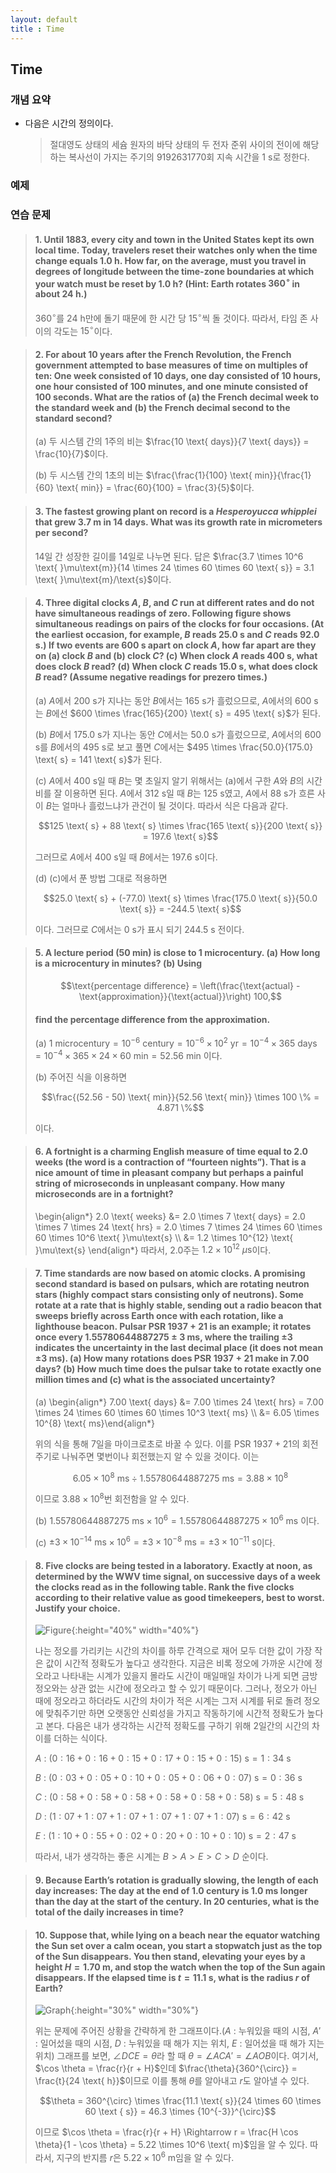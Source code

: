 ```yaml
---
layout: default
title : Time
---
```


## Time

### 개념 요약

- 다음은 시간의 정의이다.
    > 절대영도 상태의 세슘 원자의 바닥 상태의 두 전자 준위 사이의 전이에 해당하는 복사선이 가지는 주기의 $9192631770$회 지속 시간을 $1 \text{ s}$로 정한다.

### 예제

### 연습 문제

> #### 1. Until 1883, every city and town in the United States kept its own local time. Today, travelers reset their watches only when the time change equals $1.0 \text{ h}$. How far, on the average, must you travel in degrees of longitude between the time-zone boundaries at which your watch must be reset by $1.0 \text{ h}$? (Hint: Earth rotates $360^{\circ}$ in about $24 \text{ h}$.)
>
> $360^{\circ}$를 $24 \text{ h}$만에 돌기 때문에 한 시간 당 $15^{\circ}$씩 돌 것이다. 따라서, 타임 존 사이의 각도는 $15^{\circ}$이다.

> #### 2. For about $10$ years after the French Revolution, the French government attempted to base measures of time on multiples of ten: One week consisted of $10$ days, one day consisted of $10$ hours, one hour consisted of $100$ minutes, and one minute consisted of $100$ seconds. What are the ratios of (a) the French decimal week to the standard week and (b) the French decimal second to the standard second?
>
> (a) 두 시스템 간의 $1$주의 비는 $\frac{10 \text{ days}}{7 \text{ days}} = \frac{10}{7}$이다.
>
> (b) 두 시스템 간의 $1$초의 비는 $\frac{\frac{1}{100} \text{ min}}{\frac{1}{60} \text{ min}} = \frac{60}{100} = \frac{3}{5}$이다.

> #### 3. The fastest growing plant on record is a *Hesperoyucca whipplei* that grew $3.7 \text{ m}$ in $14 \text{ days}$. What was its growth rate in micrometers per second?
>
> $14$일 간 성장한 길이를 $14$일로 나누면 된다. 답은 $\frac{3.7 \times 10^6 \text{ }\mu\text{m}}{14 \times 24 \times 60 \times 60 \text{ s}} = 3.1 \text{ }\mu\text{m}/\text{s}$이다.

> #### 4. Three digital clocks $A$, $B$, and $C$ run at different rates and do not have simultaneous readings of zero. Following figure shows simultaneous readings on pairs of the clocks for four occasions. (At the earliest occasion, for example, $B$ reads $25.0 \text{ s}$ and $C$ reads $92.0 \text{ s}$.) If two events are $600 \text{ s}$ apart on clock $A$, how far apart are they on (a) clock $B$ and (b) clock $C$? (c) When clock $A$ reads $400 \text{ s}$, what does clock $B$ read? (d) When clock $C$ reads $15.0 \text{ s}$, what does clock $B$ read? (Assume negative readings for prezero times.)
>
> (a) $A$에서 $200 \text{ s}$가 지나는 동안 $B$에서는 $165 \text{ s}$가 흘렀으므로, $A$에서의 $600 \text{ s}$는 $B$에선 $600 \times \frac{165}{200} \text{ s} = 495 \text{ s}$가 된다.
>
> (b) $B$에서 $175.0 \text{ s}$가 지나는 동안 $C$에서는 $50.0 \text{ s}$가 흘렀으므로, $A$에서의 $600 \text{ s}$를 $B$에서의 $495 \text{ s}$로 보고 풀면 $C$에서는 $495 \times \frac{50.0}{175.0} \text{ s} = 141 \text{ s}$가 된다.
>
> (c) $A$에서 $400 \text{ s}$일 때 $B$는 몇 초일지 알기 위해서는 (a)에서 구한 $A$와 $B$의 시간 비를 잘 이용하면 된다. $A$에서 $312 \text{ s}$일 때 $B$는 $125 \text{ s}$였고, $A$에서 $88 \text{ s}$가 흐른 사이 $B$는 얼마나 흘렀느냐가 관건이 될 것이다. 따라서 식은 다음과 같다.
>
> $$125 \text{ s} + 88 \text{ s} \times \frac{165 \text{ s}}{200 \text{ s}} = 197.6 \text{ s}$$
>
> 그러므로 $A$에서 $400 \text{ s}$일 때 $B$에서는 $197.6 \text{ s}$이다.
>
> (d) (c)에서 푼 방법 그대로 적용하면
>
> $$25.0 \text{ s} + (-77.0) \text{ s} \times \frac{175.0 \text{ s}}{50.0 \text{ s}} = -244.5 \text{ s}$$
>
> 이다. 그러므로 $C$에서는 $0 \text{ s}$가 표시 되기 $244.5 \text{ s}$ 전이다.

> #### 5. A lecture period ($50 \text{ min}$) is close to $1$ microcentury. (a) How long is a microcentury in minutes? (b) Using
>
> $$\text{percentage difference} = \left(\frac{\text{actual} - \text{approximation}}{\text{actual}}\right) 100,$$
>
> #### find the percentage difference from the approximation.
>
> (a) $1 \text{ microcentury} = 10^{-6} \text{ century} = 10^{-6} \times 10^2 \text{ yr} = 10^{-4} \times 365 \text{ days} = 10^{-4} \times 365 \times 24 \times 60 \text{ min} = 52.56 \text{ min}$ 이다.
>
> (b) 주어진 식을 이용하면
>
> $$\frac{(52.56 - 50) \text{ min}}{52.56 \text{ min}} \times 100 \% = 4.871 \%$$
>
> 이다.

> #### 6. A fortnight is a charming English measure of time equal to $2.0$ weeks (the word is a contraction of “fourteen nights”). That is a nice amount of time in pleasant company but perhaps a painful string of microseconds in unpleasant company. How many microseconds are in a fortnight?
>
> \begin{align\*} 2.0 \text{ weeks} &= 2.0 \times 7 \text{ days} = 2.0 \times 7 \times 24 \text{ hrs} = 2.0 \times 7 \times 24 \times 60 \times 60 \times 10^6 \text{ }\mu\text{s} \\\\ &= 1.2 \times 10^{12} \text{ }\mu\text{s} \end{align\*}
> 따라서, $2.0$주는 $1.2 \times 10^{12} \text{ }\mu\text{s}$이다.

> #### 7. Time standards are now based on atomic clocks. A promising second standard is based on pulsars, which are rotating neutron stars (highly compact stars consisting only of neutrons). Some rotate at a rate that is highly stable, sending out a radio beacon that sweeps briefly across Earth once with each rotation, like a lighthouse beacon. Pulsar PSR $1937 + 21$ is an example; it rotates once every $1.557 806 448 872 75 \pm 3 \text{ ms}$, where the trailing $\pm 3$ indicates the uncertainty in the last decimal place (it does not mean $\pm 3 \text{ ms}$). (a) How many rotations does PSR $1937 + 21$ make in $7.00 \text{ days}$? (b) How much time does the pulsar take to rotate exactly one million times and (c) what is the associated uncertainty?
>
> (a) \begin{align\*} 7.00 \text{ days} &= 7.00 \times 24 \text{ hrs} = 7.00 \times 24 \times 60 \times 60 \times 10^3 \text{ ms} \\\\ &= 6.05 \times 10^{8} \text{ ms}\end{align\*}
>
> 위의 식을 통해 $7$일을 마이크로초로 바꿀 수 있다. 이를 PSR $1937 + 21$의 회전주기로 나눠주면 몇번이나 회전했는지 알 수 있을 것이다. 이는
>
> $$6.05 \times 10^8 \text{ ms} \div 1.55780644887275 \text{ ms} = 3.88 \times 10^8$$
>
> 이므로 $3.88 \times 10^8$번 회전함을 알 수 있다.
>
> (b) $1.55780644887275 \text{ ms} \times 10^6 = 1.55780644887275 \times 10^6 \text{ ms}$ 이다.
>
> (c) $\pm 3 \times 10^{-14} \text{ ms} \times 10^6 = \pm 3 \times 10^{-8} \text{ ms} = \pm 3 \times 10^{-11} \text{ s}$이다.

> #### 8. Five clocks are being tested in a laboratory. Exactly at noon, as determined by the WWV time signal, on successive days of a week the clocks read as in the following table. Rank the five clocks according to their relative value as good timekeepers, best to worst. Justify your choice.
>
> ![Figure](./assets/2/1.png){:height="40%" width="40%"}
>
> 나는 정오를 가리키는 시간의 차이를 하루 간격으로 재어 모두 더한 값이 가장 작은 값이 시간적 정확도가 높다고 생각한다. 지금은 비록 정오에 가까운 시간에 정오라고 나타내는 시계가 있을지 몰라도 시간이 매일매일 차이가 나게 되면 금방 정오와는 상관 없는 시간에 정오라고 할 수 있기 때문이다. 그러나, 정오가 아닌 때에 정오라고 하더라도 시간의 차이가 적은 시계는 그저 시계를 뒤로 돌려 정오에 맞춰주기만 하면 오랫동안 신뢰성을 가지고 작동하기에 시간적 정확도가 높다고 본다. 다음은 내가 생각하는 시간적 정확도를 구하기 위해 2일간의 시간의 차이를 더하는 식이다.
> 
> $A$ : $(0:16 + 0:16 + 0:15 + 0:17 + 0:15 + 0:15) \text{ s} = 1:34 \text{ s}$
> 
> $B$ : $(0:03 + 0:05 + 0:10 + 0:05 + 0:06 + 0:07) \text{ s} = 0:36 \text{ s}$
> 
> $C$ : $(0:58 + 0:58 + 0:58 + 0:58 + 0:58 + 0:58) \text{ s} = 5:48 \text{ s}$
> 
> $D$ : $(1:07 + 1:07 + 1:07 + 1:07 + 1:07 + 1:07) \text{ s} = 6:42 \text{ s}$
> 
> $E$ : $(1:10 + 0:55 + 0:02 + 0:20 + 0:10 + 0:10) \text{ s} = 2:47 \text{ s}$
>
> 따라서, 내가 생각하는 좋은 시계는 $B > A > E > C > D$ 순이다.

> #### 9. Because Earth’s rotation is gradually slowing, the length of each day increases: The day at the end of $1.0$ century is $1.0 \text{ ms}$ longer than the day at the start of the century. In $20$ centuries, what is the total of the daily increases in time?

> #### 10. Suppose that, while lying on a beach near the equator watching the Sun set over a calm ocean, you start a stopwatch just as the top of the Sun disappears. You then stand, elevating your eyes by a height $H = 1.70 \text{ m}$, and stop the watch when the top of the Sun again disappears. If the elapsed time is $t = 11.1 \text{ s}$, what is the radius $r$ of Earth?
>
> ![Graph](./assets/2/2.png){:height="30%" width="30%"}
>
> 위는 문제에 주어진 상황을 간략하게 한 그래프이다.($A$ : 누워있을 때의 시점, $A'$ : 일어섰을 때의 시점, $D$ : 누워있을 때 해가 지는 위치, $E$ : 일어섰을 때 해가 지는 위치) 그래프를 보면, $\angle DCE = \theta$라 할 때 $\theta = \angle ACA' = \angle AOB$이다. 여기서, $\cos \theta = \frac{r}{r + H}$인데 $\frac{\theta}{360^{\circ}} = \frac{t}{24 \text{ h}}$이므로 이를 통해 $\theta$를 알아내고 $r$도 알아낼 수 있다.
>
> $$\theta = 360^{\circ} \times \frac{11.1 \text{ s}}{24 \times 60 \times 60 \text { s}} = 46.3 \times {10^{-3}}^{\circ}$$
>
> 이므로 $\cos \theta = \frac{r}{r + H} \Rightarrow r = \frac{H \cos \theta}{1 - \cos \theta} = 5.22 \times 10^6 \text{ m}$임을 알 수 있다. 따라서, 지구의 반지름 $r$은 $5.22 \times 10^6 \text{ m}$임을 알 수 있다.
 
<!--
- 시간
    + 절대영도 상태의 세슘 원자의 바닥 상태의 두 전자 준위 사이의 전이에 해당하는 복사선이 가지는 주기의 $9192631770$회 지속 시간을 $1 \text{ s}$로 정한다.
-->